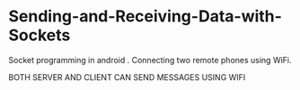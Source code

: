 # Sending-and-Receiving-Data-with-Sockets

Socket programming in android .
Connecting two remote phones using WiFi.

BOTH SERVER AND CLIENT CAN SEND MESSAGES USING WIFI


